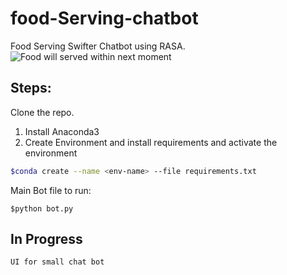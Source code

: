 # food-Serving-chatbot

Food Serving Swifter Chatbot using RASA.
![Food will served within next moment](/home/prakashbs/Pictures/screenshot.png)
## Steps:

Clone the repo.

1. Install Anaconda3
2. Create Environment and install requirements and activate the environment
```bash
$conda create --name <env-name> --file requirements.txt
```

Main Bot file to run:
```
$python bot.py
```

## In Progress
    UI for small chat bot
